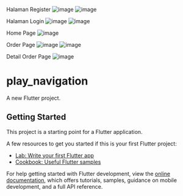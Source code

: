 Halaman Register
![image](https://github.com/user-attachments/assets/e3022a2f-4d63-41f6-8837-6b1e0388c39f)
![image](https://github.com/user-attachments/assets/02d95b61-df6b-42fd-b404-2da345987654)


Halaman Login
![image](https://github.com/user-attachments/assets/45babc49-1536-4ad7-9c41-0936a9fdec8b)
![image](https://github.com/user-attachments/assets/4891fcce-5524-4161-96df-2c115c166dbf)

Home Page
![image](https://github.com/user-attachments/assets/d11a9d9d-90f7-4ed2-becf-c36dfad39df7)

Order Page
![image](https://github.com/user-attachments/assets/b1d34c35-beee-456e-b833-46c9ee7036ce)
![image](https://github.com/user-attachments/assets/9073e169-a296-4c8e-84fd-138aaf7d0cca)

Detail Order Page
![image](https://github.com/user-attachments/assets/e9b8fa9a-d7c8-4466-aa2c-944c8da4ee7b)







# play_navigation

A new Flutter project.

## Getting Started

This project is a starting point for a Flutter application.

A few resources to get you started if this is your first Flutter project:

- [Lab: Write your first Flutter app](https://docs.flutter.dev/get-started/codelab)
- [Cookbook: Useful Flutter samples](https://docs.flutter.dev/cookbook)

For help getting started with Flutter development, view the
[online documentation](https://docs.flutter.dev/), which offers tutorials,
samples, guidance on mobile development, and a full API reference.
